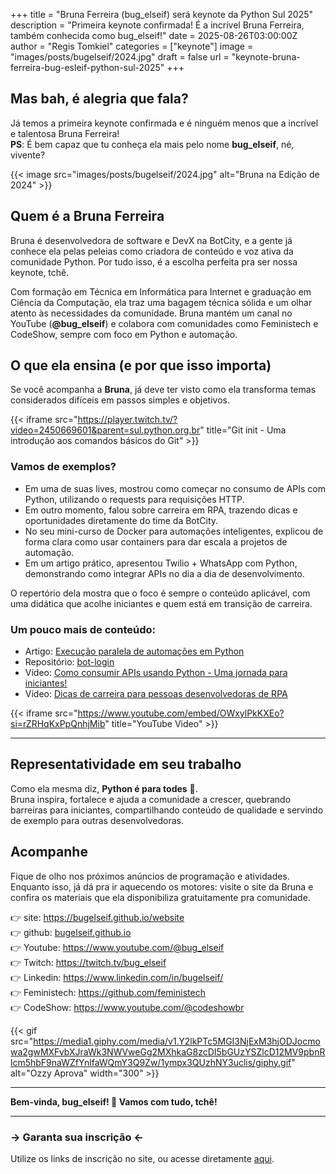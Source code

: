 +++
title = "Bruna Ferreira (bug_elseif) será keynote da Python Sul 2025"
description = "Primeira keynote confirmada! É a incrível Bruna Ferreira, também conhecida como bug_elseif!"
date = 2025-08-26T03:00:00Z
author = "Regis Tomkiel"
categories = ["keynote"]
image = "images/posts/bugelseif/2024.jpg"
draft = false
url = "keynote-bruna-ferreira-bug-esleif-python-sul-2025"
+++

## Mas bah, é alegria que fala?

Já temos a primeira keynote confirmada e é ninguém menos que a incrível e talentosa Bruna Ferreira!  
**PS**: É bem capaz que tu conheça ela mais pelo nome **bug_elseif**, né, vivente?

{{< image src="images/posts/bugelseif/2024.jpg" alt="Bruna na Edição de 2024" >}}

## Quem é a Bruna Ferreira

Bruna é desenvolvedora de software e DevX na BotCity, e a gente já conhece ela pelas peleias como criadora de conteúdo e voz ativa da comunidade Python. Por tudo isso, é a escolha perfeita pra ser nossa keynote, tchê.

Com formação em Técnica em Informática para Internet e graduação em Ciência da Computação, ela traz uma bagagem técnica sólida e um olhar atento às necessidades da comunidade. Bruna mantém um canal no YouTube (**@bug_elseif**) e colabora com comunidades como Feministech e CodeShow, sempre com foco em Python e automação.

## O que ela ensina (e por que isso importa)

Se você acompanha a **Bruna**, já deve ter visto como ela transforma temas considerados difíceis em passos simples e objetivos.  

{{< iframe src="https://player.twitch.tv/?video=2450669601&parent=sul.python.org.br" title="Git init - Uma introdução aos comandos básicos do Git" >}}

### Vamos de exemplos?

-   Em uma de suas lives, mostrou como começar no consumo de APIs com Python, utilizando o requests para requisições HTTP.
-   Em outro momento, falou sobre carreira em RPA, trazendo dicas e oportunidades diretamente do time da BotCity.
-   No seu mini-curso de Docker para automações inteligentes, explicou de forma clara como usar containers para dar escala a projetos de automação.
-   Em um artigo prático, apresentou Twilio + WhatsApp com Python, demonstrando como integrar APIs no dia a dia de desenvolvimento.

O repertório dela mostra que o foco é sempre o conteúdo aplicável, com uma didática que acolhe iniciantes e quem está em transição de carreira.

### Um pouco mais de conteúdo:

-   Artigo: [Execução paralela de automações em Python](https://bugelseif.github.io/website/execucao-paralela-de-automacoes-em-python.html)
-   Repositório: [bot-login](https://github.com/bugelseif/bot-login)
-   Vídeo: [Como consumir APIs usando Python - Uma jornada para iniciantes!](https://www.twitch.tv/videos/2363244652?t=0h0m1s&tt_content=twitch_logo&tt_medium=embed)
-   Vídeo: [Dicas de carreira para pessoas desenvolvedoras de RPA](https://www.youtube.com/watch?v=r_n1ZAm__5g)

{{< iframe src="https://www.youtube.com/embed/OWxylPkKXEo?si=rZRHqKxPpQnhjMib" title="YouTube Video" >}}

---

## Representatividade em seu trabalho

Como ela mesma diz, **Python é para todes** 🫶.    
Bruna inspira, fortalece e ajuda a comunidade a crescer, quebrando barreiras para iniciantes, compartilhando conteúdo de qualidade e servindo de exemplo para outras desenvolvedoras.

## Acompanhe

Fique de olho nos próximos anúncios de programação e atividades.  
Enquanto isso, já dá pra ir aquecendo os motores: visite o site da Bruna e confira os materiais que ela disponibiliza gratuitamente pra comunidade.

👉 site: <https://bugelseif.github.io/website>  
👉 github: [bugelseif.github.io](https://bugelseif.github.io)  
👉 Youtube: <https://www.youtube.com/@bug_elseif>  
👉 Twitch: <https://twitch.tv/bug_elseif>  
👉 Linkedin: <https://www.linkedin.com/in/bugelseif/>  
👉 Feministech: <https://github.com/feministech>  
👉 CodeShow: <https://www.youtube.com/@codeshowbr> 

{{< gif src="https://media1.giphy.com/media/v1.Y2lkPTc5MGI3NjExM3hjODJocmowa2gwMXFvbXJraWk3NWVweGg2MXhkaG8zcDI5bGUzYSZlcD12MV9pbnRlcm5hbF9naWZfYnlfaWQmY3Q9Zw/1ympx3QUzhNY3uclis/giphy.gif" alt="Ozzy Aprova" width="300" >}} 

---

**Bem-vinda, bug_elseif! 💜  Vamos com tudo, tchê!**

---

### -> Garanta sua inscrição &lt;-

Utilize os links de inscrição no site, ou acesse diretamente [aqui](https://www.sympla.com.br/evento/python-sul-2025-porto-alegre/3092007?lang=pt-br).
